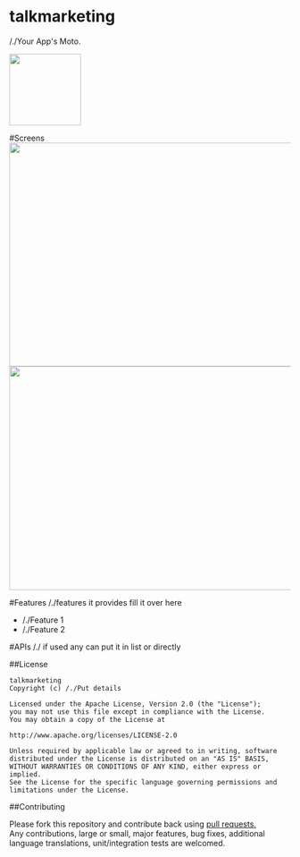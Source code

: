 # talkmarketing 
/./Your App's Moto.

<img src="/./Your Logo URL" height="128" width="128" >

#Screens
<img src="Your ScreenShot1 URL" align="right" height="400" width="600" >
<img src="Your ScreenShot1 URL"  height="400" width="600" >

#Features 
/./features it provides fill it over here

<ul>
<li>/./Feature 1</li>
<li>/./Feature 2</li>
</ul>

#APIs
/./ if used any can put it in list or directly


##License

```
talkmarketing
Copyright (c) /./Put details

Licensed under the Apache License, Version 2.0 (the "License");
you may not use this file except in compliance with the License.
You may obtain a copy of the License at

http://www.apache.org/licenses/LICENSE-2.0

Unless required by applicable law or agreed to in writing, software
distributed under the License is distributed on an "AS IS" BASIS,
WITHOUT WARRANTIES OR CONDITIONS OF ANY KIND, either express or implied.
See the License for the specific language governing permissions and
limitations under the License.
```
##Contributing

Please fork this repository and contribute back using <a href="https://github.com/Klatalk/talkmarketing/pulls">pull requests.</a><br>
Any contributions, large or small, major features, bug fixes, additional language translations, unit/integration tests are welcomed.



